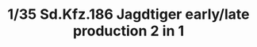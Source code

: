 ---
layout: product
title: "1/35 Sd.Kfz.186 Jagdtiger early/late production 2 in 1"
price: "4400" 
desc: "Maketa"
img_path: "/assets/img/TAKO8001.jpg"
brand: "N/A"
available: false
special_offer: false
new: false
soon: false
cat: "010000"
subcat: "010200"
subsubcat: "0N/A"
sifra: "TAKO8001"
popular: false
---